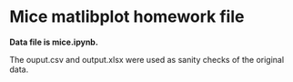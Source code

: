 # Mice matlibplot homework file
**Data file is mice.ipynb.**

The ouput.csv and output.xlsx were used as sanity checks of the original data.
